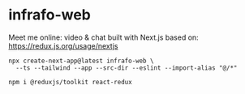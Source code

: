 # infrafo-web
Meet me online: video &amp; chat built with Next.js
based on: https://redux.js.org/usage/nextjs
```
npx create-next-app@latest infrafo-web \
  --ts --tailwind --app --src-dir --eslint --import-alias "@/*"

npm i @reduxjs/toolkit react-redux
```
